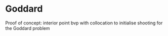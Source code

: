 # Goddard
Proof of concept: interior point bvp with collocation to initialise shooting for the Goddard problem
